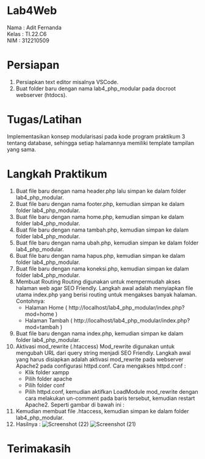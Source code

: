 # Lab4Web
Nama    : Adit Fernanda
<br>
Kelas   : TI.22.C6
<br>
NIM     : 312210509

# Persiapan
1. Persiapkan text editor misalnya VSCode.
2. Buat folder baru dengan nama lab4_php_modular pada docroot webserver (htdocs).

# Tugas/Latihan
Implementasikan konsep modularisasi pada kode program praktikum 3 tentang database, sehingga setiap halamannya memiliki template tampilan yang sama.

# Langkah Praktikum
1. Buat file baru dengan nama header.php lalu simpan ke dalam folder lab4_php_modular.
2. Buat file baru dengan nama footer.php, kemudian simpan ke dalam folder lab4_php_modular.
3. Buat file baru dengan nama home.php, kemudian simpan ke dalam folder lab4_php_modular.
4. Buat file baru dengan nama tambah.php, kemudian simpan ke dalam folder lab4_php_modular.
5. Buat file baru dengan nama ubah.php, kemudian simpan ke dalam folder lab4_php_modular.
6. Buat file baru dengan nama hapus.php, kemudian simpan ke dalam folder lab4_php_modular.
7. Buat file baru dengan nama koneksi.php, kemudian simpan ke dalam folder lab4_php_modular.
8. Membuat Routing
   Routing digunakan untuk mempermudah akses halaman web agar SEO Friendly. Langkah awal adalah menyiapkan file utama index.php yang berisi routing untuk mengakses banyak halaman.
   Contohnya:
   - Halaman Home ( http://localhost/lab4_php_modular/index.php?mod=home )
   - Halaman Tambah ( http://localhost/lab4_php_modular/index.php?mod=tambah )
9. Buat file baru dengan nama index.php, kemudian simpan ke dalam folder lab4_php_modular.
10. Aktivasi mod_rewrite (.htaccess)
    Mod_rewrite digunakan untuk mengubah URL dari query string menjadi SEO Friendly. Langkah awal yang harus disiapkan adalah aktivasi mod_rewrite pada webserver Apache2 pada configurasi httpd.conf.
    Cara mengakses httpd.conf :
      - Klik folder xampp
      - Pilih folder apache
      - Pilih folder conf
      - Pilih httpd.conf, kemudian aktifkan LoadModule mod_rewrite dengan cara melakukan un-comment pada baris tersebut, kemudian restart Apache2. Seperti gambar di bawah ini :
11. Kemudian membuat file .htaccess, kemudian simpan ke dalam folder lab4_php_modular.
12. Hasilnya :
![Screenshot (22)](https://github.com/AditFernanda/Lab4Web/assets/149259905/ca7bd9c7-b4bf-401d-8892-54aee4a2764a)
![Screenshot (21)](https://github.com/AditFernanda/Lab4Web/assets/149259905/18bf6141-9159-44a4-a47c-0039a45d1ce7)

# Terimakasih
